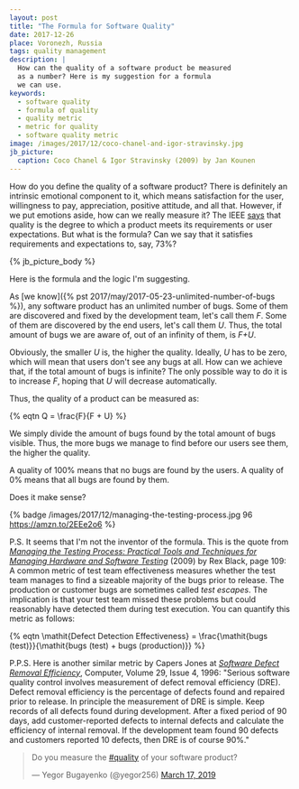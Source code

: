 ```yaml
---
layout: post
title: "The Formula for Software Quality"
date: 2017-12-26
place: Voronezh, Russia
tags: quality management
description: |
  How can the quality of a software product be measured
  as a number? Here is my suggestion for a formula
  we can use.
keywords:
  - software quality
  - formula of quality
  - quality metric
  - metric for quality
  - software quality metric
image: /images/2017/12/coco-chanel-and-igor-stravinsky.jpg
jb_picture:
  caption: Coco Chanel & Igor Stravinsky (2009) by Jan Kounen
---
```


How do you define the quality of a software product? There is definitely an
intrinsic emotional component to it, which means satisfaction for the user,
willingness to pay, appreciation, positive attitude, and all that. However,
if we put emotions aside, how can we really measure it?
The IEEE [says](https://standards.ieee.org/findstds/standard/610.12-1990.html) that
quality is the degree to which a product meets its requirements or
user expectations. But what is the formula? Can we say that it
satisfies requirements and expectations to, say, 73%?

<!--more-->

{% jb_picture_body %}

Here is the formula and the logic I'm suggesting.

As [we know]({% pst 2017/may/2017-05-23-unlimited-number-of-bugs %}),
any software product has an unlimited number of bugs. Some of them
are discovered and fixed by the development team, let's call them _F_.
Some of them are discovered by the end users, let's call them _U_. Thus,
the total amount of bugs we are aware of, out of an infinity of them, is _F+U_.

Obviously, the smaller _U_ is, the higher the quality. Ideally, _U_ has
to be zero, which will mean that users don't see any bugs at all. How can
we achieve that, if the total amount of bugs is infinite? The only possible
way to do it is to increase _F_, hoping that _U_ will decrease automatically.

Thus, the quality of a product can be measured as:

{% eqtn Q = \frac{F}{F + U} %}

We simply divide the amount of bugs found by the total amount of bugs
visible. Thus, the more bugs we manage to find before our users see them, the higher the
quality.

A quality of 100% means that no bugs are found by the users. A quality
of 0% means that all bugs are found by them.

Does it make sense?

{% badge /images/2017/12/managing-the-testing-process.jpg 96 https://amzn.to/2EEe2o6 %}

P.S. It seems that I'm not the inventor of the formula. This is the quote
from [_Managing the Testing Process: Practical Tools and Techniques for Managing Hardware and Software Testing_](https://amzn.to/2GvhMEV) (2009)
by Rex Black, page 109:
A common metric of test team effectiveness measures whether the test team
manages to find a sizeable majority of the bugs prior to release. The production
or customer bugs are sometimes called _test escapes_. The implication is that
your test team missed these problems but could reasonably have detected them
during test execution. You can quantify this metric as follows:

{% eqtn \mathit{Defect Detection Effectiveness} = \frac{\mathit{bugs (test)}}{\mathit{bugs (test) + bugs (production)}} %}

P.P.S. Here is another similar metric by Capers Jones at
[_Software Defect Removal Efficiency_](http://ieeexplore.ieee.org/document/488361/),
Computer, Volume&nbsp;29, Issue&nbsp;4, 1996:
"Serious software quality control involves measurement of defect removal efficiency (DRE).
Defect removal efficiency is the percentage of defects found and repaired prior to release.
In principle the measurement of DRE is simple. Keep records of all defects found
during development. After a fixed period of 90 days, add customer-reported defects
to internal defects and calculate the efficiency of internal removal. If the development
team found 90 defects and customers reported 10 defects, then DRE is of course 90%."

<blockquote class="twitter-tweet" data-lang="en"><p lang="en" dir="ltr">Do you measure the <a href="https://twitter.com/hashtag/quality?src=hash&amp;ref_src=twsrc%5Etfw">#quality</a> of your software product?</p>&mdash; Yegor Bugayenko (@yegor256) <a href="https://twitter.com/yegor256/status/1107257289864556546?ref_src=twsrc%5Etfw">March 17, 2019</a></blockquote>
<script async src="https://platform.twitter.com/widgets.js" charset="utf-8"></script>
